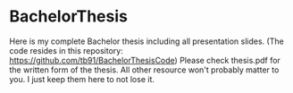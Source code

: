 # BachelorThesis
Here is my complete Bachelor thesis including all presentation slides. (The code resides in this repository: https://github.com/tb91/BachelorThesisCode) Please check thesis.pdf for the written form of the thesis. All other resource won't probably matter to you. I just keep them here to not lose it.
